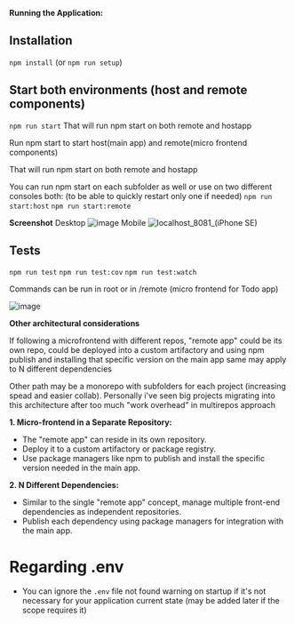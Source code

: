 **Running the Application:**

## Installation

```npm install``` (or ```npm run setup```)

## Start both environments (host and remote components)

```npm run start```
That will run npm start on both remote and hostapp


Run npm start to start host(main app) and remote(micro frontend components)

That will run npm start on both remote and hostapp

You can run npm start on each subfolder as well or use on two different consoles both: (to be able to quickly restart only one if needed)
```npm run start:host```
```npm run start:remote```

**Screenshot**
Desktop
![image](https://github.com/IgChroma/telus-microfrontend-todo/assets/54694652/4523149d-ff2a-4aad-9445-825460f94346)
Mobile
![localhost_8081_(iPhone SE)](https://github.com/IgChroma/telus-microfrontend-todo/assets/54694652/0bbb58b5-fd8d-4ba3-b42e-f9fc09af9889)


## Tests
```npm run test```
```npm run test:cov```
```npm run test:watch```

Commands can be run in root or in /remote (micro frontend for Todo app)

![image](https://github.com/IgChroma/telus-microfrontend-todo/assets/54694652/b0810269-f0f6-4729-80fb-8193d93254d1)


**Other architectural considerations**

If following a microfrontend with different repos, "remote app" could be its own repo, could be deployed into a custom artifactory and using npm publish and installing that specific version on the main app
same may apply to N different dependencies

Other path may be a monorepo with subfolders for each project (increasing spead and easier collab). Personally i've seen big projects migrating into this architecture after too much "work overhead" in multirepos approach
 
 **1. Micro-frontend in a Separate Repository:**

- The "remote app" can reside in its own repository.
- Deploy it to a custom artifactory or package registry.
- Use package managers like npm to publish and install the specific version needed in the main app.

**2. N Different Dependencies:**

- Similar to the single "remote app" concept, manage multiple front-end dependencies as independent repositories.
- Publish each dependency using package managers for integration with the main app.


# Regarding .env 

- You can ignore the `.env` file not found warning on startup if it's not necessary for your application current state (may be added later if the scope requires it)
